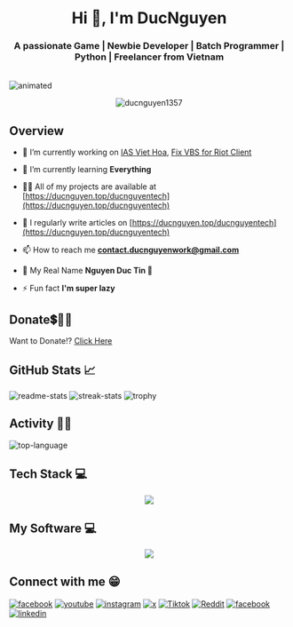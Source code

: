 <h1 align="center">Hi 👋, I'm DucNguyen</h1>
<h3 align="center">A passionate Game | Newbie Developer | Batch Programmer | Python | Freelancer from Vietnam</h3>


<br align="center">
  <img src="https://github.com/Anmol-Baranwal/Cool-GIFs-For-GitHub/assets/74038190/80728820-e06b-4f96-9c9e-9df46f0cc0a5" alt="animated" />
</br>


<p align="center"> <img src="https://komarev.com/ghpvc/?username=ducnguyen1357&label=Profile%20views&color=red&style=plastic" alt="ducnguyen1357" /> </p>

## Overview

- 🔭 I’m currently working on [IAS Viet Hoa](https://github.com/DucNguyen1357/IDM-Activation-Script-Viet-Hoa), [Fix VBS for Riot Client](https://github.com/DucNguyen1357/Fix-VBS-for-Riot-Client)

- 🌱 I’m currently learning **Everything**

- 👨‍💻 All of my projects are available at [https://ducnguyen.top/ducnguyentech](https://ducnguyen.top/ducnguyentech)

- 📝 I regularly write articles on [https://ducnguyen.top/ducnguyentech](https://ducnguyen.top/ducnguyentech)

- 📫 How to reach me **contact.ducnguyenwork@gmail.com**

- 💬 My Real Name **Nguyen Duc Tin 🤣**

- ⚡ Fun fact **I'm super lazy**

## Donate💲🤝💖

Want to Donate!? [Click Here](https://ducnguyen.top/ducnguyentech/donate)

## GitHub Stats 📈

![readme-stats](https://github-readme-stats.vercel.app/api?username=ducnguyen1357&show_icons=true&locale=en&theme=tokyonight&rank_icon=percentile&hide_border=true)
![streak-stats](https://github-readme-streak-stats.herokuapp.com/?user=ducnguyen1357&theme=tokyonight&hide_border=true)
![trophy](https://github-profile-trophy.vercel.app/?username=ducnguyen1357&theme=algolia&rank=-C,-B&margin-w=3&no-frame=true&align=center)

## Activity 👩‍💻

![top-language](https://github-readme-stats.vercel.app/api/top-langs?username=ducnguyen1357&count_private=true&show_icons=true&locale=en&layout=pie&theme=tokyonight&hide_border=true)

## Tech Stack 💻

<p align="center">
  <a href="https://skillicons.dev">
    <img src="https://skillicons.dev/icons?i=blender,c,cs,cpp,dotnet,firebase,gcp,heroku,html,java,js,linux,mongodb,mysql,nginx,nodejs,py,unity,unreal" />
  </a>
</p>

## My Software 💻

<p align="center">
  <a href="https://skillicons.dev">
    <img src="https://skillicons.dev/icons?i=blender,c,cs,cpp,dotnet,firebase,gcp,heroku,html,java,js,linux,mongodb,mysql,nginx,nodejs,py,unity,unreal" />
  </a>
</p>

## Connect with me 😁

<div>
<a href="https://fb.com/ducnguyenzzzz" target="blank"><img align="center" src="https://img.shields.io/badge/Facebook-1877F2?style=for-the-badge&logo=facebook&logoColor=white" alt="facebook"/></a>
<a href="https://www.youtube.com/c/@ducnguyendanghe" target="blank"><img align="center" src="https://img.shields.io/badge/Youtube-FF0000?style=for-the-badge&logo=Youtube&logoColor=white" alt="youtube"/></a>
<a href="https://instagram.com/ducnguyen1357.official" target="blank"><img align="center" src="https://img.shields.io/badge/Instagram-C13584?style=for-the-badge&logo=instagram&logoColor=white" alt="instagram"/></a>
<a href="https://twitter.com/ducnguyen1357" target="blank"><img align="center" src="https://img.shields.io/badge/Twitter-14171A?style=for-the-badge&logo=x&logoColor=white" alt="x"/></a>
<a href="https://www.tiktok.com/@ducnguyen1357official" target="blank"><img align="center" src="https://img.shields.io/badge/Tiktok-000000?style=for-the-badge&logo=tiktok&logoColor=white" alt="Tiktok"/></a>
<a href="https://www.reddit.com/user/DucNguyen_Official" target="blank"><img align="center" src="https://img.shields.io/badge/Reddit-FF5700?style=for-the-badge&logo=reddit&logoColor=white" alt="Reddit"/></a>
<a href="https://stackoverflow.com/users/19353623" target="blank"><img align="center" src="https://img.shields.io/badge/Stack_Overflow-FE7A16?style=for-the-badge&logo=stack-overflow&logoColor=white" alt="facebook"/></a>
<a href="https://linkedin.com/in/ducnguyen1357" target="blank"><img align="center" src="https://img.shields.io/badge/LinkedIn-0077B5?style=for-the-badge&logo=linkedin&logoColor=white" alt="linkedin"/></a>
</div>
